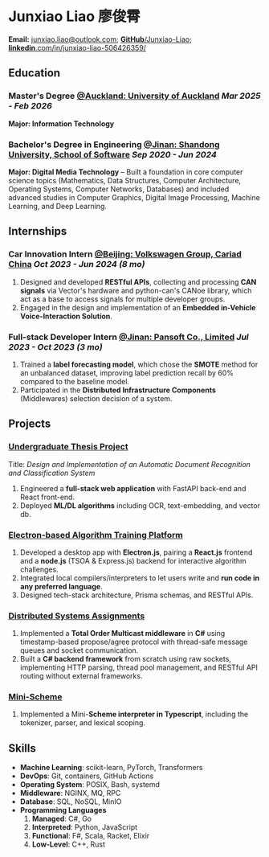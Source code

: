 # Junxiao Liao 廖俊霄

**Email:** junxiao.liao@outlook.com; [**GitHub**/Junxiao-Liao](https://github.com/Junxiao-Liao); [**linkedin**.com/in/junxiao-liao-506426359/](https://www.linkedin.com/in/junxiao-liao-506426359/)

## Education

### Master's Degree [**@Auckland: University of Auckland**](https://www.auckland.ac.nz) *Mar 2025 - Feb 2026*

**Major: Information Technology**

### Bachelor's Degree in Engineering [**@Jinan: Shandong University, School of Software**](https://www.sc.sdu.edu.cn/) *Sep 2020 - Jun 2024*

**Major: Digital Media Technology** – Built a foundation in core computer science topics (Mathematics, Data Structures, Computer Architecture, Operating Systems, Computer Networks, Databases) and included advanced studies in Computer Graphics, Digital Image Processing, Machine Learning, and Deep Learning.

## Internships

### Car Innovation Intern [**@Beijing: Volkswagen Group, Cariad China**](https://volkswagengroupchina.com.cn/en/brands/cariad) *Oct 2023 - Jun 2024 (8 mo)*

1. Designed and developed **RESTful APIs**, collecting and processing **CAN signals** via Vector's hardware and python-can's CANoe library, which act as a base to access signals for multiple developer groups.
1. Engaged in the design and implementation of an **Embedded in-Vehicle Voice-Interaction Solution**.

### Full-stack Developer Intern [**@Jinan: Pansoft Co., Limited**](https://www.pansoft.com/contents/en/) *Jul 2023 - Oct 2023 (3 mo)*

1. Trained a **label forecasting model**, which chose the **SMOTE** method for an unbalanced dataset, improving label prediction recall by 60% compared to the baseline model.
1. Participated in the **Distributed Infrastructure Components** (Middlewares) selection decision of a system.

## Projects

### [Undergraduate Thesis Project](https://github.com/Junxiao-Liao/Doc-Ocr-Categorizer)
Title: *Design and Implementation of an Automatic Document Recognition and Classification System*
1. Engineered a **full-stack web application** with FastAPI back-end and React front-end.
1. Deployed **ML/DL algorithms** including OCR, text-embedding, and vector db.

### [Electron-based Algorithm Training Platform](https://courseoutline.auckland.ac.nz/dco/course/COMPSCI/732/1253)
1. Developed a desktop app with **Electron.js**, pairing a **React.js** frontend and a **node.js** (TSOA & Express.js) backend for interactive algorithm challenges.
1. Integrated local compilers/interpreters to let users write and **run code in any preferred language**.
1. Designed tech-stack architecture, Prisma schemas, and RESTful APIs.

### [Distributed Systems Assignments](https://courseoutline.auckland.ac.nz/dco/course/COMPSCI/711/1253)
1. Implemented a **Total Order Multicast middleware** in **C#** using timestamp-based propose/agree protocol with thread-safe message queues and socket communication.
1. Built a **C# backend framework** from scratch using raw sockets, implementing HTTP parsing, thread pool management, and RESTful API routing without external frameworks.

### [Mini-Scheme](https://github.com/Junxiao-Liao/Mini-Scheme)
1. Implemented a Mini-**Scheme interpreter in Typescript**, including the tokenizer, parser, and lexical scoping.

## Skills

- **Machine Learning**: scikit-learn, PyTorch, Transformers
- **DevOps**: Git, containers, GitHub Actions
- **Operating System**: POSIX, Bash, systemd
- **Middleware**: NGINX, MQ, RPC
- **Database**: SQL, NoSQL, MinIO
- **Programming Languages**
    1. **Managed**: C#, Go
    1. **Interpreted**: Python, JavaScript
    1. **Functional**: F#, Scala, Racket, Elixir
    1. **Low-Level**: C++, Rust
